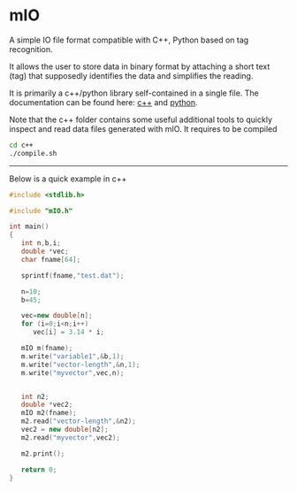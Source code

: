 # mIO

A simple IO file format compatible with C++, Python based on tag recognition.

It allows the user to store data in binary format by attaching a short text (tag)
that supposedly identifies the data and simplifies the reading.

It is primarily a c++/python library self-contained in a single file. 
The documentation can be found here: [c++](./doc/cdoc.md) and [python](./doc/pydoc.md). 

Note that the c++ folder contains some useful additional tools to 
quickly inspect and read data files generated with mIO.
It requires to be compiled

```bash
cd c++
./compile.sh
```

----
Below is a quick example in c++

```c++
#include <stdlib.h>

#include "mIO.h"

int main()
{
   int n,b,i;
   double *vec;
   char fname[64];

   sprintf(fname,"test.dat");

   n=10;
   b=45;

   vec=new double[n];
   for (i=0;i<n;i++)
      vec[i] = 3.14 * i;

   mIO m(fname);
   m.write("variable1",&b,1);
   m.write("vector-length",&n,1);
   m.write("myvector",vec,n);


   int n2;
   double *vec2;
   mIO m2(fname);
   m2.read("vector-length",&n2);
   vec2 = new double[n2];
   m2.read("myvector",vec2);

   m2.print();

   return 0;
}
```
